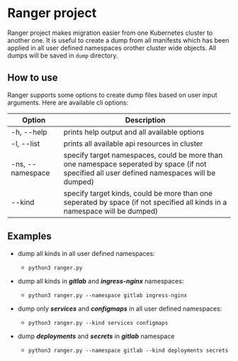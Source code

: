 # Ranger project

Ranger project makes migration easier from one Kubernetes cluster to another one. It is useful to create a dump from all manifests which has been applied in all user defined namespaces orother cluster wide objects. All dumps will be saved in `dump` directory.

## How to use
Ranger supports some options to create dump files based on user input arguments. Here are available cli options:

| Option | Description |
| --- | --- |
| -h, --help | prints help output and all available options |
| -l, --list | prints all available api resources in cluster |
| -ns, --namespace | specify target namespaces, could be more than one namespace seperated by space (if not specified all user defined namespaces will be dumped) |
| --kind | specify target kinds, could be more than one seperated by space (if not specified all kinds in a namespace will be dumped) |

## Examples
- dump all kinds in all user defined namespaces:
  - `python3 ranger.py`

- dump all kinds in ___gitlab___ and ___ingress-nginx___ namespaces:
  - `python3 ranger.py --namespace gitlab ingress-nginx`

- dump only ___services___ and ___configmaps___ in all user defined namespaces:
  - `python3 ranger.py --kind services configmaps`

- dump ___deployments___ and ___secrets___ in ___gitlab___ namespace
  - `python3 ranger.py --namespace gitlab --kind deployments secrets`
